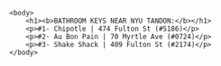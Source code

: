 <html>
   
    <body>
        <h1><b>BATHROOM KEYS NEAR NYU TANDON:</b></h1>
        <p>#1- Chipotle | 474 Fulton St (#5186)</p>
        <p>#2- Au Bon Pain | 70 Myrtle Ave (#0724)</p>
        <p>#3- Shake Shack | 409 Fulton St (#2174)</p>
    </body>
</html>
